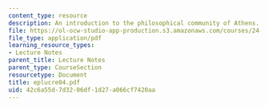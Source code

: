 ```yaml
---
content_type: resource
description: An introduction to the philosophical community of Athens.
file: https://ol-ocw-studio-app-production.s3.amazonaws.com/courses/24-200-ancient-philosophy-fall-2004/42c6a55d7d3206df1d27a066cf7420aa_eplucre04.pdf
file_type: application/pdf
learning_resource_types:
- Lecture Notes
parent_title: Lecture Notes
parent_type: CourseSection
resourcetype: Document
title: eplucre04.pdf
uid: 42c6a55d-7d32-06df-1d27-a066cf7420aa
---
```


